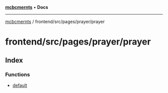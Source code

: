 [**mcbcmernts**](../../../../../README.md) • **Docs**

---

[mcbcmernts](../../../../../modules.md) / frontend/src/pages/prayer/prayer

# frontend/src/pages/prayer/prayer

## Index

### Functions

- [default](functions/default.md)
